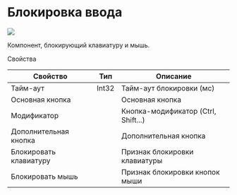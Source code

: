 # Блокировка ввода

![](../../resources/basic/desktop/image-(908).png)



Компонент, блокирующий клавиатуру и мышь.

Свойства

| Свойство               | Тип   | Описание                            |
| ---------------------- | ----- | ----------------------------------- |
| Тайм-аут               | Int32 | Тайм-аут блокировки (мс)            |
| Основная кнопка        |       | Основная кнопка                     |
| Модификатор            |       | Кнопка-модификатор (Ctrl, Shift...) |
| Дополнительная кнопка  |       | Дополнительная кнопка               |
| Блокировать клавиатуру |       | Признак блокировки клавиатуры       |
| Блокировать мышь       |       | Признак блокировки кнопок мыши      |

